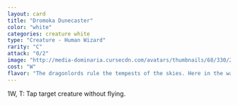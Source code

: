 ```yaml
---
layout: card
title: "Dromoka Dunecaster"
color: "white"
categories: creature white
type: "Creature - Human Wizard"
rarity: "C"
attack: "0/2"
image: "http://media-dominaria.cursecdn.com/avatars/thumbnails/68/330/200/283/635618415648781943.png"
cost: "W"
flavor: "The dragonlords rule the tempests of the skies. Here in the wastes, the storms are my to command.&quot;"
---
```


<span class="tip mana-icon mana-colorless-01" title="1 Colorless Mana">1</span><span class="tip mana-icon mana-white" title="1 White Mana">W</span>, <span class="tip mana-icon mana-t" title="Tap">T</span>: Tap target creature without flying.
